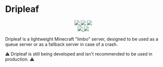 # Dripleaf

<p align="center">
	<a href="https://www.codacy.com/gh/NoahvdAa/Dripleaf/dashboard?utm_source=github.com&utm_medium=referral&utm_content=NoahvdAa/Dripleaf&utm_campaign=Badge_Grade">
		<img src="https://app.codacy.com/project/badge/Grade/0fbf17984fee4bfcb2c0cc2de16b326">
	</a>
	<img src="https://img.shields.io/github/last-commit/NoahvdAa/Dripleaf">
	<a href="https://discord.gg/JQwvFBdFfj">
		<img src="https://img.shields.io/discord/706161527920656484?color=7289DA&label=Discord&logo=discord&logoColor=7289DA">
	</a>
	<br>
	<a href="https://bstats.org/plugin/server-implementation/Dripleaf/11722">
		<img src="https://img.shields.io/bstats/servers/11722">
		<img src="https://img.shields.io/bstats/players/11722">
	</a>
</p>

Dripleaf is a lightweight Minecraft "limbo" server, designed to be used as a queue server or as a fallback server in case of a crash.

⚠️ Dripleaf is still being developed and isn't recommended to be used in production. ⚠️